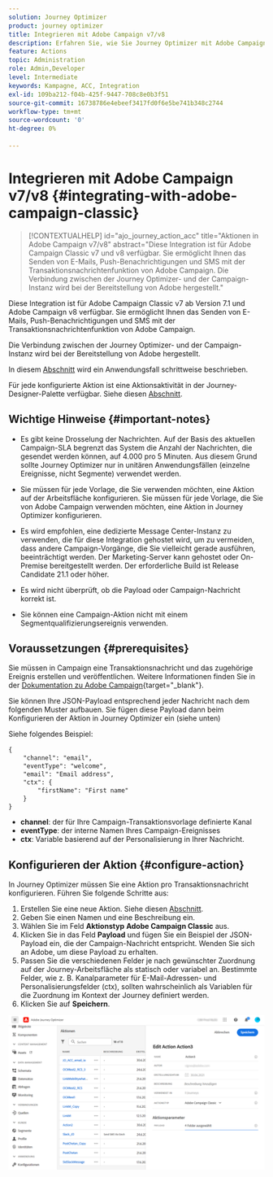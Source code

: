 ```yaml
---
solution: Journey Optimizer
product: journey optimizer
title: Integrieren mit Adobe Campaign v7/v8
description: Erfahren Sie, wie Sie Journey Optimizer mit Adobe Campaign v7/v8 integrieren
feature: Actions
topic: Administration
role: Admin,Developer
level: Intermediate
keywords: Kampagne, ACC, Integration
exl-id: 109ba212-f04b-425f-9447-708c8e0b3f51
source-git-commit: 16738786e4ebeef3417fd0f6e5be741b348c2744
workflow-type: tm+mt
source-wordcount: '0'
ht-degree: 0%

---
```


# Integrieren mit Adobe Campaign v7/v8 {#integrating-with-adobe-campaign-classic}

>[!CONTEXTUALHELP]
>id="ajo_journey_action_acc"
>title="Aktionen in Adobe Campaign v7/v8"
>abstract="Diese Integration ist für Adobe Campaign Classic v7 und v8 verfügbar. Sie ermöglicht Ihnen das Senden von E-Mails, Push-Benachrichtigungen und SMS mit der Transaktionsnachrichtenfunktion von Adobe Campaign. Die Verbindung zwischen der Journey Optimizer- und der Campaign-Instanz wird bei der Bereitstellung von Adobe hergestellt."

Diese Integration ist für Adobe Campaign Classic v7 ab Version 7.1 und Adobe Campaign v8 verfügbar. Sie ermöglicht Ihnen das Senden von E-Mails, Push-Benachrichtigungen und SMS mit der Transaktionsnachrichtenfunktion von Adobe Campaign.

Die Verbindung zwischen der Journey Optimizer- und der Campaign-Instanz wird bei der Bereitstellung von Adobe hergestellt.

In diesem [Abschnitt](../building-journeys/ajo-ac.md) wird ein Anwendungsfall schrittweise beschrieben.

Für jede konfigurierte Aktion ist eine Aktionsaktivität in der Journey-Designer-Palette verfügbar. Siehe diesen [Abschnitt](../building-journeys/using-adobe-campaign-classic.md).

## Wichtige Hinweise {#important-notes}

* Es gibt keine Drosselung der Nachrichten. Auf der Basis des aktuellen Campaign-SLA begrenzt das System die Anzahl der Nachrichten, die gesendet werden können, auf 4.000 pro 5 Minuten. Aus diesem Grund sollte Journey Optimizer nur in unitären Anwendungsfällen (einzelne Ereignisse, nicht Segmente) verwendet werden.

* Sie müssen für jede Vorlage, die Sie verwenden möchten, eine Aktion auf der Arbeitsfläche konfigurieren. Sie müssen für jede Vorlage, die Sie von Adobe Campaign verwenden möchten, eine Aktion in Journey Optimizer konfigurieren.

* Es wird empfohlen, eine dedizierte Message Center-Instanz zu verwenden, die für diese Integration gehostet wird, um zu vermeiden, dass andere Campaign-Vorgänge, die Sie vielleicht gerade ausführen, beeinträchtigt werden. Der Marketing-Server kann gehostet oder On-Premise bereitgestellt werden. Der erforderliche Build ist Release Candidate 21.1 oder höher.

* Es wird nicht überprüft, ob die Payload oder Campaign-Nachricht korrekt ist.

* Sie können eine Campaign-Aktion nicht mit einem Segmentqualifizierungsereignis verwenden.

## Voraussetzungen {#prerequisites}

Sie müssen in Campaign eine Transaktionsnachricht und das zugehörige Ereignis erstellen und veröffentlichen. Weitere Informationen finden Sie in der [Dokumentation zu Adobe Campaign](https://experienceleague.adobe.com/docs/campaign-classic/using/transactional-messaging/introduction/about-transactional-messaging.html?lang=de#transactional-messaging){target="_blank"}.

Sie können Ihre JSON-Payload entsprechend jeder Nachricht nach dem folgenden Muster aufbauen. Sie fügen diese Payload dann beim Konfigurieren der Aktion in Journey Optimizer ein (siehe unten)

Siehe folgendes Beispiel:

```
{
    "channel": "email",
    "eventType": "welcome",
    "email": "Email address",
    "ctx": {
        "firstName": "First name"
    }
}
```

* **channel**: der für Ihre Campaign-Transaktionsvorlage definierte Kanal
* **eventType**: der interne Namen Ihres Campaign-Ereignisses
* **ctx**: Variable basierend auf der Personalisierung in Ihrer Nachricht.

## Konfigurieren der Aktion {#configure-action}

In Journey Optimizer müssen Sie eine Aktion pro Transaktionsnachricht konfigurieren. Führen Sie folgende Schritte aus:

1. Erstellen Sie eine neue Aktion. Siehe diesen [Abschnitt](../action/action.md).
1. Geben Sie einen Namen und eine Beschreibung ein.
1. Wählen Sie im Feld **Aktionstyp** **Adobe Campaign Classic** aus.
1. Klicken Sie in das Feld **Payload** und fügen Sie ein Beispiel der JSON-Payload ein, die der Campaign-Nachricht entspricht. Wenden Sie sich an Adobe, um diese Payload zu erhalten.
1. Passen Sie die verschiedenen Felder je nach gewünschter Zuordnung auf der Journey-Arbeitsfläche als statisch oder variabel an. Bestimmte Felder, wie z. B. Kanalparameter für E-Mail-Adressen- und Personalisierungsfelder (ctx), sollten wahrscheinlich als Variablen für die Zuordnung im Kontext der Journey definiert werden.
1. Klicken Sie auf **Speichern**.

![](assets/accintegration1.png)
